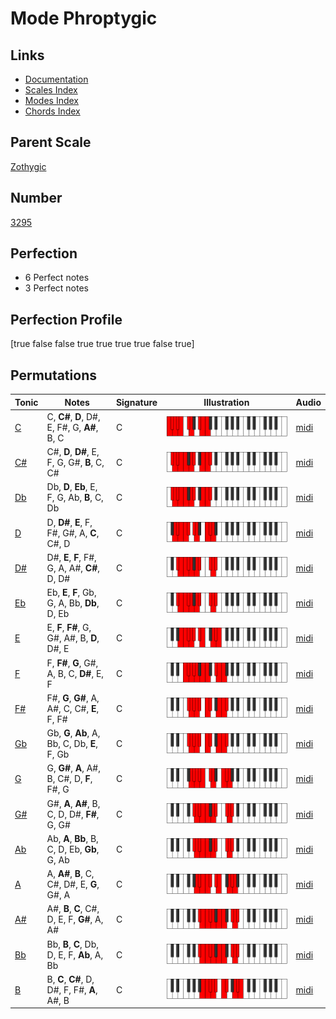 # Mode Phroptygic

## Links

- [Documentation](index.md)
- [Scales Index](Scales.md)
- [Modes Index](Modes.md)
- [Chords Index](Chords.md)

## Parent Scale

[Zothygic](ScaleZothygic.md)

## Number

[3295](https://ianring.com/musictheory/scales/3295)

## Perfection

- 6 Perfect notes
- 3 Perfect notes

## Perfection Profile

[true false false true true true true false true]

## Permutations

| Tonic | Notes | Signature | Illustration | Audio |
|-------|-------|-----------|--------------|-------|
| [C](ModeCNaturalPhroptygic.md) | C, **C#**, **D**, D#, E, F#, G, **A#**, B, C | C | ![CNaturalPhroptygic](ModeCNaturalPhroptygic.png) | [midi](https://github.com/edipermadi/music/blob/main/docs/ModeCNaturalPhroptygic.mid?raw=true) |
| [C#](ModeCSharpPhroptygic.md) | C#, **D**, **D#**, E, F, G, G#, **B**, C, C# | C | ![CSharpPhroptygic](ModeCSharpPhroptygic.png) | [midi](https://github.com/edipermadi/music/blob/main/docs/ModeCSharpPhroptygic.mid?raw=true) |
| [Db](ModeDFlatPhroptygic.md) | Db, **D**, **Eb**, E, F, G, Ab, **B**, C, Db | C | ![DFlatPhroptygic](ModeDFlatPhroptygic.png) | [midi](https://github.com/edipermadi/music/blob/main/docs/ModeDFlatPhroptygic.mid?raw=true) |
| [D](ModeDNaturalPhroptygic.md) | D, **D#**, **E**, F, F#, G#, A, **C**, C#, D | C | ![DNaturalPhroptygic](ModeDNaturalPhroptygic.png) | [midi](https://github.com/edipermadi/music/blob/main/docs/ModeDNaturalPhroptygic.mid?raw=true) |
| [D#](ModeDSharpPhroptygic.md) | D#, **E**, **F**, F#, G, A, A#, **C#**, D, D# | C | ![DSharpPhroptygic](ModeDSharpPhroptygic.png) | [midi](https://github.com/edipermadi/music/blob/main/docs/ModeDSharpPhroptygic.mid?raw=true) |
| [Eb](ModeEFlatPhroptygic.md) | Eb, **E**, **F**, Gb, G, A, Bb, **Db**, D, Eb | C | ![EFlatPhroptygic](ModeEFlatPhroptygic.png) | [midi](https://github.com/edipermadi/music/blob/main/docs/ModeEFlatPhroptygic.mid?raw=true) |
| [E](ModeENaturalPhroptygic.md) | E, **F**, **F#**, G, G#, A#, B, **D**, D#, E | C | ![ENaturalPhroptygic](ModeENaturalPhroptygic.png) | [midi](https://github.com/edipermadi/music/blob/main/docs/ModeENaturalPhroptygic.mid?raw=true) |
| [F](ModeFNaturalPhroptygic.md) | F, **F#**, **G**, G#, A, B, C, **D#**, E, F | C | ![FNaturalPhroptygic](ModeFNaturalPhroptygic.png) | [midi](https://github.com/edipermadi/music/blob/main/docs/ModeFNaturalPhroptygic.mid?raw=true) |
| [F#](ModeFSharpPhroptygic.md) | F#, **G**, **G#**, A, A#, C, C#, **E**, F, F# | C | ![FSharpPhroptygic](ModeFSharpPhroptygic.png) | [midi](https://github.com/edipermadi/music/blob/main/docs/ModeFSharpPhroptygic.mid?raw=true) |
| [Gb](ModeGFlatPhroptygic.md) | Gb, **G**, **Ab**, A, Bb, C, Db, **E**, F, Gb | C | ![GFlatPhroptygic](ModeGFlatPhroptygic.png) | [midi](https://github.com/edipermadi/music/blob/main/docs/ModeGFlatPhroptygic.mid?raw=true) |
| [G](ModeGNaturalPhroptygic.md) | G, **G#**, **A**, A#, B, C#, D, **F**, F#, G | C | ![GNaturalPhroptygic](ModeGNaturalPhroptygic.png) | [midi](https://github.com/edipermadi/music/blob/main/docs/ModeGNaturalPhroptygic.mid?raw=true) |
| [G#](ModeGSharpPhroptygic.md) | G#, **A**, **A#**, B, C, D, D#, **F#**, G, G# | C | ![GSharpPhroptygic](ModeGSharpPhroptygic.png) | [midi](https://github.com/edipermadi/music/blob/main/docs/ModeGSharpPhroptygic.mid?raw=true) |
| [Ab](ModeAFlatPhroptygic.md) | Ab, **A**, **Bb**, B, C, D, Eb, **Gb**, G, Ab | C | ![AFlatPhroptygic](ModeAFlatPhroptygic.png) | [midi](https://github.com/edipermadi/music/blob/main/docs/ModeAFlatPhroptygic.mid?raw=true) |
| [A](ModeANaturalPhroptygic.md) | A, **A#**, **B**, C, C#, D#, E, **G**, G#, A | C | ![ANaturalPhroptygic](ModeANaturalPhroptygic.png) | [midi](https://github.com/edipermadi/music/blob/main/docs/ModeANaturalPhroptygic.mid?raw=true) |
| [A#](ModeASharpPhroptygic.md) | A#, **B**, **C**, C#, D, E, F, **G#**, A, A# | C | ![ASharpPhroptygic](ModeASharpPhroptygic.png) | [midi](https://github.com/edipermadi/music/blob/main/docs/ModeASharpPhroptygic.mid?raw=true) |
| [Bb](ModeBFlatPhroptygic.md) | Bb, **B**, **C**, Db, D, E, F, **Ab**, A, Bb | C | ![BFlatPhroptygic](ModeBFlatPhroptygic.png) | [midi](https://github.com/edipermadi/music/blob/main/docs/ModeBFlatPhroptygic.mid?raw=true) |
| [B](ModeBNaturalPhroptygic.md) | B, **C**, **C#**, D, D#, F, F#, **A**, A#, B | C | ![BNaturalPhroptygic](ModeBNaturalPhroptygic.png) | [midi](https://github.com/edipermadi/music/blob/main/docs/ModeBNaturalPhroptygic.mid?raw=true) |
